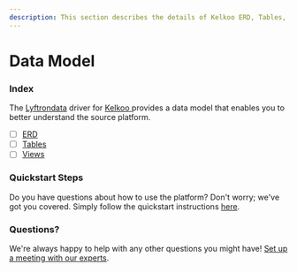 ```yaml
---
description: This section describes the details of Kelkoo ERD, Tables, and Views.
---
```


# Data Model

### Index

The  [Lyftrondata](https://www.lyftrondata.com/) driver for [Kelkoo](https://www.lyftrondata.com/integration/kelkoo/)[ ](https://www.lyftrondata.com/integration/kelkoo/)provides a data model that enables you to better understand the source platform.

* [ ] [ERD](../../../marketing-analytics/kelkoo/data-model/erd.md)
* [ ] [Tables](../../../marketing-analytics/kelkoo/data-model/tables.md)
* [ ] [Views](../../../marketing-analytics/kelkoo/data-model/views.md)

### Quickstart Steps

Do you have questions about how to use the platform? Don't worry; we've got you covered. Simply follow the quickstart instructions [here](../../../../quickstart-steps.md).

### Questions? <a href="#questions" id="questions"></a>

We're always happy to help with any other questions you might have! [Set up a meeting with our experts](https://www.lyftrondata.com/book-a-meeting/).

